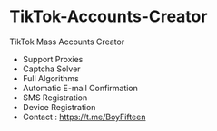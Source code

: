 # TikTok-Accounts-Creator
TikTok Mass Accounts Creator
- Support Proxies
- Captcha Solver
- Full Algorithms
- Automatic E-mail Confirmation 
- SMS Registration 
- Device Registration
- Contact : https://t.me/BoyFifteen
